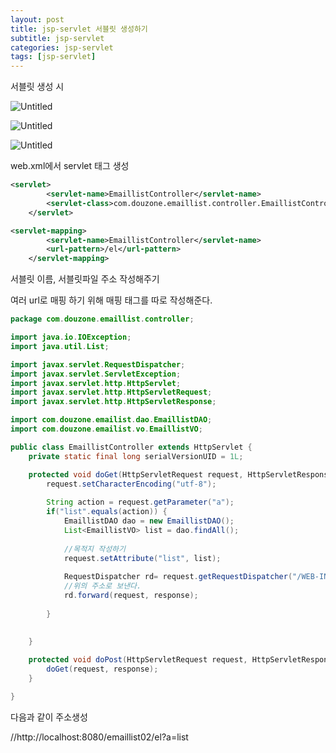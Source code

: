 ```yaml
---
layout: post
title: jsp-servlet 서블릿 생성하기
subtitle: jsp-servlet
categories: jsp-servlet
tags: [jsp-servlet]
---
```



서블릿 생성 시

![Untitled](https://s3-us-west-2.amazonaws.com/secure.notion-static.com/70c30f32-9597-499c-97bf-f6f016f6c329/Untitled.png)

![Untitled](https://s3-us-west-2.amazonaws.com/secure.notion-static.com/6074066c-6eb9-4471-857a-1a225080f2c5/Untitled.png)

![Untitled](https://s3-us-west-2.amazonaws.com/secure.notion-static.com/626dc731-a348-48da-8526-a30df8b732b0/Untitled.png)

web.xml에서 servlet 태그 생성

```xml
<servlet>
		<servlet-name>EmaillistController</servlet-name>
		<servlet-class>com.douzone.emaillist.controller.EmaillistController</servlet-class>
	</servlet>

<servlet-mapping>
		<servlet-name>EmaillistController</servlet-name>
		<url-pattern>/el</url-pattern>		
	</servlet-mapping>
```

서블릿 이름, 서블릿파일 주소 작성해주기

여러 url로 매핑 하기 위해 매핑 태그를 따로 작성해준다.

```java
package com.douzone.emaillist.controller;

import java.io.IOException;
import java.util.List;

import javax.servlet.RequestDispatcher;
import javax.servlet.ServletException;
import javax.servlet.http.HttpServlet;
import javax.servlet.http.HttpServletRequest;
import javax.servlet.http.HttpServletResponse;

import com.douzone.emailist.dao.EmaillistDAO;
import com.douzone.emailist.vo.EmaillistVO;

public class EmaillistController extends HttpServlet {
	private static final long serialVersionUID = 1L;

	protected void doGet(HttpServletRequest request, HttpServletResponse response) throws ServletException, IOException {
		request.setCharacterEncoding("utf-8");
		
		String action = request.getParameter("a");
		if("list".equals(action)) {
			EmaillistDAO dao = new EmaillistDAO();
			List<EmaillistVO> list = dao.findAll();
			
			//목적지 작성하기
			request.setAttribute("list", list);
			
			RequestDispatcher rd= request.getRequestDispatcher("/WEB-INF/views/index.jsp");
			//위의 주소로 보낸다.
			rd.forward(request, response);
		
		}
	
	
	}

	protected void doPost(HttpServletRequest request, HttpServletResponse response) throws ServletException, IOException {
		doGet(request, response);
	}

}
```

다음과 같이 주소생성

//http://localhost:8080/emaillist02/el?a=list
